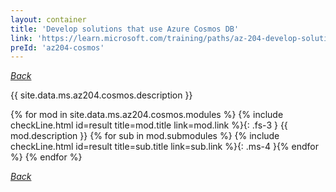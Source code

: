 ```yaml
---
layout: container
title: 'Develop solutions that use Azure Cosmos DB'
link: 'https://learn.microsoft.com/training/paths/az-204-develop-solutions-that-use-azure-cosmos-db/'
preId: 'az204-cosmos'
---
```

[_Back_](.)

{{ site.data.ms.az204.cosmos.description }}

<!-- {% assign counter = 0 %} {% assign result = page.preIds | append: "-" | append: counter %} -->
{% for mod in site.data.ms.az204.cosmos.modules %}<!-- {% assign counter = counter | plus: 1 %}{% assign result = page.preIds | append: "-" | append: counter %} -->
{% include checkLine.html id=result title=mod.title link=mod.link %}{: .fs-3 }
<span class="ms-4">{{ mod.description }}</span>
{% for sub in mod.submodules %}<!-- {% assign counter = counter | plus: 1 %}{% assign result = page.preIds | append: "-" | append: counter %} -->
{% include checkLine.html id=result title=sub.title link=sub.link %}{: .ms-4 }{% endfor %}
{% endfor %}

[_Back_](.)